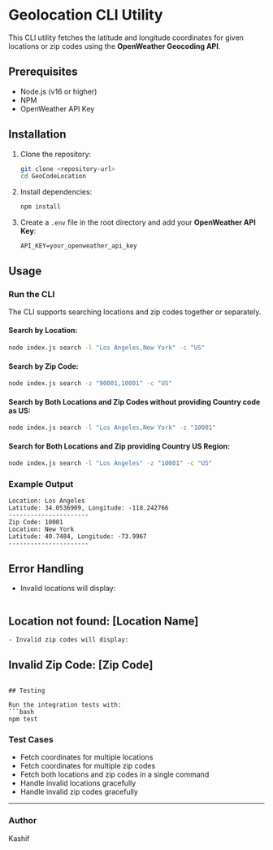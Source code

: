 # Geolocation CLI Utility

This CLI utility fetches the latitude and longitude coordinates for given locations or zip codes using the **OpenWeather Geocoding API**.

## Prerequisites
- Node.js (v16 or higher)
- NPM
- OpenWeather API Key

## Installation

1. Clone the repository:
   ```bash
   git clone <repository-url>
   cd GeoCodeLocation
   ```

2. Install dependencies:
   ```bash
   npm install
   ```

3. Create a `.env` file in the root directory and add your **OpenWeather API Key**:
   ```env
   API_KEY=your_openweather_api_key
   ```

## Usage

### Run the CLI
The CLI supports searching locations and zip codes together or separately.

#### Search by Location:
```bash
node index.js search -l "Los Angeles,New York" -c "US"
```

#### Search by Zip Code:
```bash
node index.js search -z "90001,10001" -c "US"
```

#### Search by Both Locations and Zip Codes without providing Country code as US:
```bash
node index.js search -l "Los Angeles,New York" -z "10001"
```
#### Search for Both Locations and Zip providing Country US Region:
```bash
node index.js search -l "Los Angeles" -z "10001" -c "US"
```
### Example Output
```
Location: Los Angeles
Latitude: 34.0536909, Longitude: -118.242766
----------------------
Zip Code: 10001
Location: New York
Latitude: 40.7484, Longitude: -73.9967
----------------------
```

## Error Handling
- Invalid locations will display:
  ```
Location not found: [Location Name]
----------------------
```
- Invalid zip codes will display:
  ```
Invalid Zip Code: [Zip Code]
----------------------
```

## Testing

Run the integration tests with:
```bash
npm test
```

### Test Cases
- Fetch coordinates for multiple locations
- Fetch coordinates for multiple zip codes
- Fetch both locations and zip codes in a single command
- Handle invalid locations gracefully
- Handle invalid zip codes gracefully

---
### Author
Kashif

